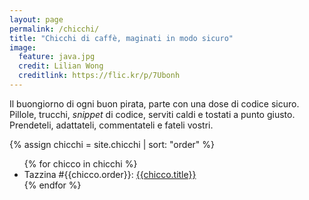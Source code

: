 ```yaml
---
layout: page
permalink: /chicchi/
title: "Chicchi di caffè, maginati in modo sicuro"
image:
  feature: java.jpg
  credit: Lilian Wong
  creditlink: https://flic.kr/p/7Ubonh
---
```


Il buongiorno di ogni buon pirata, parte con una dose di codice sicuro.
Pillole, trucchi, _snippet_ di codice, serviti caldi e tostati a punto giusto.
Prendeteli, adattateli, commentateli e fateli vostri.

{% assign chicchi = site.chicchi | sort: "order" %}

<ul>
{% for chicco in chicchi %}
  <li>Tazzina #{{chicco.order}}: <a href="{{chicco.url}}">{{chicco.title}}</a></li>
{% endfor %}
</ul>
